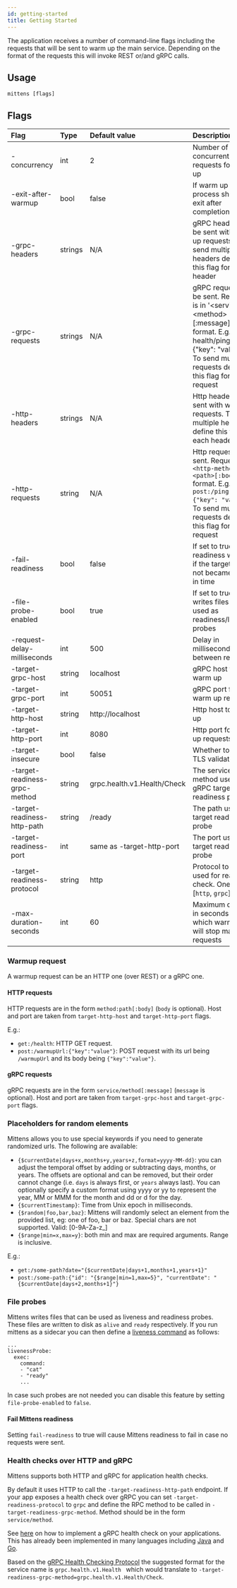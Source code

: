 ```yaml
---
id: getting-started
title: Getting Started
---
```


The application receives a number of command-line flags including the requests that will be sent to warm up the main service. Depending on the format of the requests this will invoke REST or/and gRPC calls.

## Usage

    mittens [flags]

## Flags

| Flag                              | Type    | Default value               | Description                                                                                                                                                                        |
|:----------------------------------|:--------|:----------------------------|:-----------------------------------------------------------------------------------------------------------------------------------------------------------------------------------|
| -concurrency                      | int     | 2                           | Number of concurrent requests for warm up                                                                                                                                          |
| -exit-after-warmup                | bool    | false                       | If warm up process should exit after completion                                                                                                                                    |
| -grpc-headers                     | strings | N/A                         | gRPC headers to be sent with warm up requests. To send multiple headers define this flag for each header                                                                           |
| -grpc-requests                    | strings | N/A                         | gRPC requests to be sent. Request is in '\<service\>\<method\>\[:message\]' format. E.g. health/ping:{"key": "value"}. To send multiple requests define this flag for each request |
| -http-headers                     | strings | N/A                         | Http headers to be sent with warm up requests. To send multiple headers define this flag for each header                                                                           |
| -http-requests                    | string  | N/A                         | Http request to be sent. Request is in `<http-method>:<path>[:body]` format. E.g. `post:/ping:{"key": "value"}`. To send multiple requests define this flag for each request       |
| -fail-readiness                   | bool    | false                       | If set to true readiness will fail if the target did not became ready in time                                                                                                      |
| -file-probe-enabled               | bool    | true                        | If set to true writes files to be used as readiness/liveness probes                                                                                                                |
| -request-delay-milliseconds       | int     | 500                         | Delay in milliseconds between requests                                                                                                                                             |
| -target-grpc-host                 | string  | localhost                   | gRPC host to warm up                                                                                                                                                               |
| -target-grpc-port                 | int     | 50051                       | gRPC port for warm up requests                                                                                                                                                     |
| -target-http-host                 | string  | http://localhost            | Http host to warm up                                                                                                                                                               |
| -target-http-port                 | int     | 8080                        | Http port for warm up requests                                                                                                                                                     |
| -target-insecure                  | bool    | false                       | Whether to skip TLS validation                                                                                                                                                     |
| -target-readiness-grpc-method     | string  | grpc.health.v1.Health/Check | The service method used for gRPC target readiness probe                                                                                                                            |
| -target-readiness-http-path       | string  | /ready                      | The path used for target readiness probe                                                                                                                                           |
| -target-readiness-port            | int     | same as -target-http-port   | The port used for target readiness probe                                                                                                                                           |
| -target-readiness-protocol        | string  | http                        | Protocol to be used for readiness check. One of [`http`, `grpc`]                                                                                                                   |
| -max-duration-seconds             | int     | 60                          | Maximum duration in seconds after which warm up will stop making requests                                                                                                          |

### Warmup request
A warmup request can be an HTTP one (over REST) or a gRPC one.

#### HTTP requests

HTTP requests are in the form `method:path[:body]` (`body` is optional).
Host and port are taken from `target-http-host` and
`target-http-port` flags.

E.g.:
 - `get:/health`: HTTP GET request.
 - `post:/warmupUrl:{"key":"value"}`: POST request with its url being `/warmupUrl` and its body being `{"key":"value"}`.

#### gRPC requests

gRPC requests are in the form `service/method[:message]` (`message` is
optional). Host and port are taken from `target-grpc-host` and
`target-grpc-port` flags.

### Placeholders for random elements

Mittens allows you to use special keywords if you need to generate randomized urls.
The following are available:
- `{$currentDate|days+x,months+y,years+z,format=yyyy-MM-dd}`: you can adjust the temporal offset by adding or subtracting days, months, or years. The offsets are optional and can be removed, but their order cannot change (i.e. `days` is always first, or `years` always last). You can optionally specify a custom format using yyyy or yy to represent the year, MM or MMM for the month and dd or d for the day.
- `{$currentTimestamp}`: Time from Unix epoch in milliseconds.
- `{$random|foo,bar,baz}`: Mittens will randomly select an element from the provided list, eg: one of foo, bar or baz. Special chars are not supported. Valid: [0-9A-Za-z_]
- `{$range|min=x,max=y}`: both min and max are required arguments. Range is inclusive.

E.g.:
 - `get:/some-path?date="{$currentDate|days+1,months+1,years+1}"` 
 - `post:/some-path:{"id": "{$range|min=1,max=5}", "currentDate": "{$currentDate|days+2,months+1}"}`

### File probes
Mittens writes files that can be used as liveness and readiness probes. These files are written to disk as `alive` and `ready` respectively.
If you run mittens as a sidecar you can then define a [liveness command](https://kubernetes.io/docs/tasks/configure-pod-container/configure-liveness-readiness-startup-probes/#define-a-liveness-command) as follows:

```
...
livenessProbe:
  exec:
    command:
    - "cat"
    - "ready"
    ...
```

In case such probes are not needed you can disable this feature by setting `file-probe-enabled` to `false`. 

#### Fail Mittens readiness

Setting `fail-readiness` to true will cause Mittens readiness to fail in case no requests were sent.

### Health checks over HTTP and gRPC

Mittens supports both HTTP and gRPC for application health checks.

By default it uses HTTP to call the `-target-readiness-http-path` endpoint. If your app exposes a health check over gRPC you can set `-target-readiness-protocol` to `grpc` and define the RPC method to be called in `-target-readiness-grpc-method`. Method should be in the form `service/method`.

See [here](https://github.com/grpc/grpc/blob/master/doc/health-checking.md) on how to implement a gRPC health check on your applications. This has already been implemented in many languages including [Java](https://github.com/grpc/grpc-java/blob/master/services/src/main/proto/grpc/health/v1/health.proto) and [Go](https://github.com/grpc/grpc/blob/master/src/proto/grpc/health/v1/health.proto).

Based on the [gRPC Health Checking Protocol](https://github.com/grpc/grpc/blob/master/doc/health-checking.md) the suggested format for the service name is `grpc.health.v1.Health
` which would translate to `-target-readiness-grpc-method=grpc.health.v1.Health/Check`.
